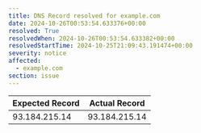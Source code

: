 ```yaml
---
title: DNS Record resolved for example.com
date: 2024-10-26T00:53:54.633376+00:00
resolved: True
resolvedWhen: 2024-10-26T00:53:54.633382+00:00
resolvedStartTime: 2024-10-25T21:09:43.191474+00:00
severity: notice
affected:
  - example.com
section: issue
---
```


| Expected Record  | Actual Record  |
|------------------|----------------|
| 93.184.215.14 | 93.184.215.14 |
